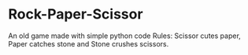 # Rock-Paper-Scissor
An old game made with simple python code
Rules: Scissor cutes paper, Paper catches stone and Stone crushes scissors.
